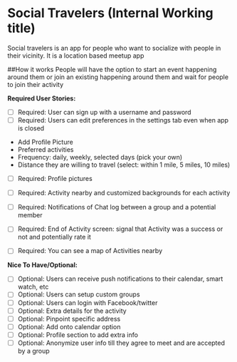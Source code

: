 # Social Travelers (Internal Working title)

Social travelers is an app for people who want to socialize with people in their vicinity. It is a location based meetup app

##How it works
People will have the option to start an event happening around them or join an existing happening around them and wait for people to join their activity


**Required User Stories:**
 * [ ] Required: User can sign up with a username and password
 * [ ] Required: Users can edit preferences in the settings tab even when app is closed
  * Add Profile Picture
  * Preferred activities
  * Frequency: daily, weekly, selected days (pick your own)
  * Distance they are willing to travel (select: within 1 mile, 5 miles, 10 miles)
 * [ ] Required: Profile pictures
 * [ ] Required: Activity nearby and customized backgrounds for each activity
 * [ ] Required: Notifications of Chat log between a group and a potential member
 * [ ] Required: End of Activity screen: signal that Activity was a success or not and potentially rate it
 * [ ] Required: You can see a map of Activities nearby


**Nice To Have/Optional:**
 * [ ] Optional: Users can receive push notifications to their calendar, smart watch, etc
 * [ ] Optional: Users can setup custom groups
 * [ ] Optional: Users can login with Facebook/twitter
 * [ ] Optional: Extra details for the activity
 * [ ] Optional: Pinpoint specific address
 * [ ] Optional: Add onto calendar option
 * [ ] Optional: Profile section to add extra info
 * [ ] Optional: Anonymize user info till they agree to meet and are accepted by a group
